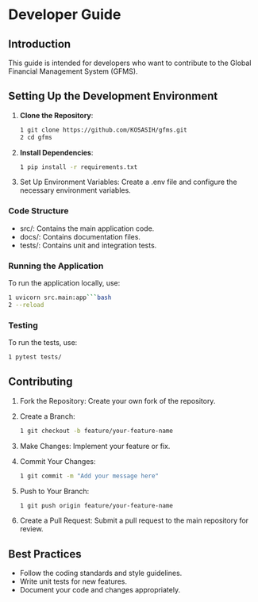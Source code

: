 # Developer Guide

## Introduction

This guide is intended for developers who want to contribute to the Global Financial Management System (GFMS).

## Setting Up the Development Environment

1. **Clone the Repository**: 
   ```bash
   1 git clone https://github.com/KOSASIH/gfms.git
   2 cd gfms
   ```

2. **Install Dependencies**:

   ```bash
   1 pip install -r requirements.txt
   ```
   
3. Set Up Environment Variables: Create a .env file and configure the necessary environment variables.

### Code Structure
- src/: Contains the main application code.
- docs/: Contains documentation files.
- tests/: Contains unit and integration tests.

### Running the Application
To run the application locally, use:

   ```bash
   1 uvicorn src.main:app```bash
   2 --reload
   ```

### Testing
To run the tests, use:

   ```bash
   1 pytest tests/
   ```

## Contributing

1. Fork the Repository: Create your own fork of the repository.
2. Create a Branch:
   ```bash
   1 git checkout -b feature/your-feature-name
   ```
   
3. Make Changes: Implement your feature or fix.
4. Commit Your Changes:
   ```bash
   1 git commit -m "Add your message here"
   ```
   
5. Push to Your Branch:
   ```bash
   1 git push origin feature/your-feature-name
   ```
   
6. Create a Pull Request: Submit a pull request to the main repository for review.

## Best Practices
- Follow the coding standards and style guidelines.
- Write unit tests for new features.
- Document your code and changes appropriately.
